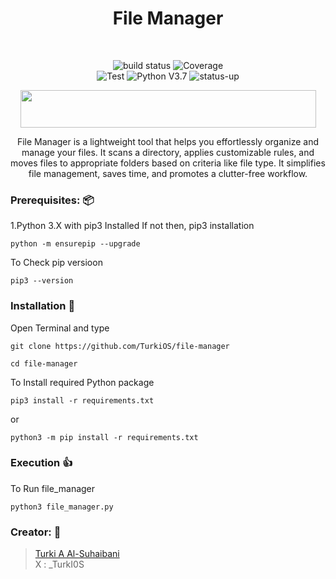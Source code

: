 <H1 align="center">File Manager</h1><br> 
<p align="center">
  <img src="https://img.shields.io/badge/build-passed-brightgreen" alt="build status">
  <img src="https://img.shields.io/badge/coverage-75%25-green" alt="Coverage"></br>
  <img src="https://img.shields.io/badge/dependencies-up%20to%20date-brightgreen" alt="Test">
  <img src="https://img.shields.io/badge/python-v3.7-blue" alt="Python V3.7">
  <img src="https://img.shields.io/badge/Status-up-brightgreen" alt="status-up">
</p>

<p align="center">
  <img width="473" height="60" src="https://i.imgur.com/rsTbUgR.gif">
</p>

<p align="center">
File Manager is a lightweight tool that helps you effortlessly organize and manage your files. It scans a directory, applies customizable rules, and moves files to appropriate folders based on criteria like file type. It simplifies file management, saves time, and promotes a clutter-free workflow.



### Prerequisites: 📦

1.Python 3.X with pip3 Installed
If not then, pip3 installation
```
python -m ensurepip --upgrade
```  
To Check pip versioon  
```
pip3 --version
```

### Installation  :floppy_disk:
Open Terminal and type
```
git clone https://github.com/TurkiOS/file-manager

cd file-manager
```

To Install required Python package

```
pip3 install -r requirements.txt
```
or
```
python3 -m pip install -r requirements.txt
```

### Execution  :+1:
To Run file_manager
```
python3 file_manager.py
```



### **Creator:**  :bust_in_silhouette:
> [Turki A Al-Suhaibani](https://github.com/TurkiOS)  
  X : _TurkI0S
